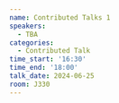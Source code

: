 ```yaml
---
name: Contributed Talks 1
speakers:
  - TBA
categories:
  - Contributed Talk
time_start: '16:30'
time_end: '18:00'
talk_date: 2024-06-25
room: J330
---
```

